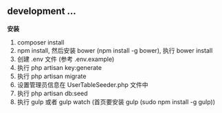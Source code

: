 development ...
---------------

**安装**

 1. composer install
 2. npm install, 然后安装 bower (npm install -g bower), 执行 bower install
 3. 创建 .env 文件 (参考 .env.example)
 4. 执行 php artisan key:generate
 5. 执行 php artisan migrate
 6. 设置管理员信息在 UserTableSeeder.php 文件中
 7. 执行 php artisan db:seed
 8. 执行 gulp 或者 gulp watch (首页要安装 gulp (sudo npm install -g gulp))